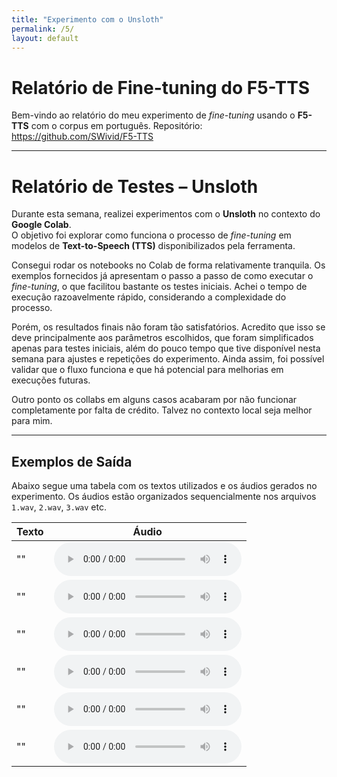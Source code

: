 ```yaml
---
title: "Experimento com o Unsloth"
permalink: /5/
layout: default
---
```


<style>
  .wrapper,
  .markdown-body, .inner, #main_content {
    max-width: 90% !important;
    padding: 1rem 2rem !important;
  }
  .markdown-body table {
    width: 100%;
    border-collapse: collapse;
    margin-bottom: 1rem;
  }
  .markdown-body th,
  .markdown-body td {
    border: 1px solid #ccc;
    padding: 0.5rem;
  }
  .markdown-body th {
    background: #f5f5f5;
    text-align: left;
  }
  .experiment-image, 
  .markdown-body img {
    display: block;
    margin: 1.5rem auto;
    max-width: 90%;
    border: 1px solid #ddd;
    border-radius: 6px;
  }
</style>

# Relatório de Fine-tuning do F5-TTS

Bem-vindo ao relatório do meu experimento de *fine-tuning* usando o **F5-TTS** com o corpus em português. Repositório: https://github.com/SWivid/F5-TTS

---


# Relatório de Testes – Unsloth

Durante esta semana, realizei experimentos com o **Unsloth** no contexto do **Google Colab**.  
O objetivo foi explorar como funciona o processo de *fine-tuning* em modelos de **Text-to-Speech (TTS)** disponibilizados pela ferramenta.  

Consegui rodar os notebooks no Colab de forma relativamente tranquila. Os exemplos fornecidos já apresentam o passo a passo de como executar o *fine-tuning*, o que facilitou bastante os testes iniciais. Achei o tempo de execução razoavelmente rápido, considerando a complexidade do processo.  

Porém, os resultados finais não foram tão satisfatórios. Acredito que isso se deve principalmente aos parâmetros escolhidos, que foram simplificados apenas para testes iniciais, além do pouco tempo que tive disponível nesta semana para ajustes e repetições do experimento. Ainda assim, foi possível validar que o fluxo funciona e que há potencial para melhorias em execuções futuras.  

Outro ponto os collabs em alguns casos acabaram por não funcionar completamente por falta de crédito. Talvez no contexto local seja melhor para mim.

---

## Exemplos de Saída

Abaixo segue uma tabela com os textos utilizados e os áudios gerados no experimento. Os áudios estão organizados sequencialmente nos arquivos `1.wav`, `2.wav`, `3.wav` etc.

| Texto | Áudio |
|-------|-------|
| ""    | <audio controls src="../audios/experimento_finetune_unsloth/1.wav"></audio>  |
| ""    | <audio controls src="../audios/experimento_finetune_unsloth/2.wav"></audio>  |
| ""    | <audio controls src="../audios/experimento_finetune_unsloth/3.wav"></audio>  |
| ""    | <audio controls src="../audios/experimento_finetune_unsloth/4.wav"></audio>  |
| ""    | <audio controls src="../audios/experimento_finetune_unsloth/5.wav"></audio>  |
| ""    | <audio controls src="../audios/experimento_finetune_unsloth/6.wav"></audio>  |


